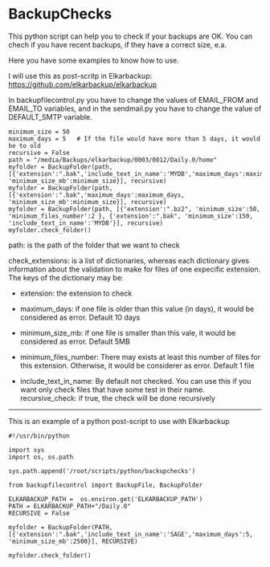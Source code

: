BackupChecks
============

This python script can help you to check if your backups are OK. You can chech if you have recent backups, if they have a correct size, e.a.

Here you have some examples to know how to use. 

I will use this as post-scritp in Elkarbackup: https://github.com/elkarbackup/elkarbackup

In backupfilecontrol.py you have to change the values of EMAIL_FROM and EMAIL_TO variables, and in the sendmail.py you have to change the value of DEFAULT_SMTP variable.



```
minimum_size = 50 
maximum_days = 5   # If the file would have more than 5 days, it would be to old
recursive = False 
path = "/media/Backups/elkarbackup/0003/0012/Daily.0/home"
myfolder = BackupFolder(path, [{'extension':".bak",'include_text_in_name':'MYDB','maximum_days':maximum_days, 'minimum_size_mb':minimum_size}], recursive)
myfolder = BackupFolder(path, [{'extension':".bak",'maximum_days':maximum_days, 'minimum_size_mb':minimum_size}], recursive)
myfolder = BackupFolder(path, [{'extension':".bz2", 'minimum_size':50, 'minimum_files_number':2 }, {'extension':".bak", 'minimum_size':150, 'include_text_in_name':'MYDB'}], recursive)
myfolder.check_folder()
```

path: is the path of the folder that we want to check

check_extensions: is a list of dictionaries, whereas each dictionary gives information about the validation to make for files of one expecific extension. The keys of the dictionary may be:
    
- extension: the extension to check

- maximum_days: if one file is older than this value (in days), it would be considered as error. Default 10 days

- minimum_size_mb: if one file is smaller than this vale, it would be considered as error. Default 5MB

- minimum_files_number: There may exists at least this number of files for this extension. Otherwise, it would be considerer as error. Default 1 file

- include_text_in_name: By default not checked. You can use this if you want only check files that have some test in their name.
recursive_check: if true, the check will be done recursively

-----------------

This is an example of a python post-script to use with Elkarbackup

```
#!/usr/bin/python

import sys
import os, os.path

sys.path.append('/root/scripts/python/backupchecks')

from backupfilecontrol import BackupFile, BackupFolder

ELKARBACKUP_PATH =  os.environ.get('ELKARBACKUP_PATH')
PATH = ELKARBACKUP_PATH+"/Daily.0"
RECURSIVE = False

myfolder = BackupFolder(PATH, [{'extension':".bak",'include_text_in_name':'SAGE','maximum_days':5, 'minimum_size_mb':2500}], RECURSIVE)

myfolder.check_folder()

```
